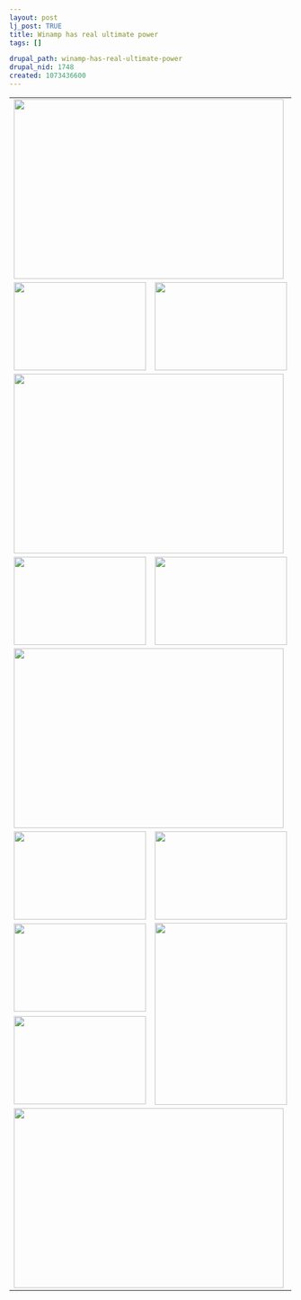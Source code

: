 ```yaml
--- 
layout: post
lj_post: TRUE
title: Winamp has real ultimate power
tags: []

drupal_path: winamp-has-real-ultimate-power
drupal_nid: 1748
created: 1073436600
---
```

<lj-cut text="Photos of the post-party recovery party at the Haus Of Jeff"><table width="490" border="0" cellspacing="0" cellpadding="5">
	<tr>
		<td colspan="2"><img src="/files/lj-photos/postny/IMG_6112.jpg" alt="" width="480" height="320" border="0"></td>
	</tr>
	<tr>
		<td><img src="/files/lj-photos/postny/IMG_6114.jpg" alt="" width="235" height="157" border="0"></td>
		<td><img src="/files/lj-photos/postny/IMG_6115.jpg" alt="" width="235" height="157" border="0"></td>
	</tr>
	<tr>
		<td colspan="2"><img src="/files/lj-photos/postny/IMG_6133.jpg" alt="" width="480" height="320" border="0"></td>
	</tr>
	<tr>
		<td><img src="/files/lj-photos/postny/IMG_6142.jpg" alt="" width="235" height="157" border="0"></td>
		<td><img src="/files/lj-photos/postny/IMG_6136.jpg" alt="" width="235" height="157" border="0"></td>
	</tr>
	<tr>
		<td colspan="2"><img src="/files/lj-photos/postny/IMG_6127.jpg" alt="" width="480" height="320" border="0"></td>
	</tr>
	<tr>
		<td><img src="/files/lj-photos/postny/IMG_6119.jpg" alt="" width="235" height="157" border="0"></td>
		<td><img src="/files/lj-photos/postny/IMG_6125.jpg" alt="" width="235" height="157" border="0"></td>
	</tr>
	<tr>
		<td><img src="/files/lj-photos/postny/IMG_6110.jpg" alt="" width="235" height="157" border="0"></td>
		<td rowspan="2"><img src="/files/lj-photos/postny/IMG_6154.JPG" alt="" width="235" height="324" border="0"></td>
	</tr>
	<tr>
		<td><img src="/files/lj-photos/postny/IMG_6149.jpg" alt="" width="235" height="157" border="0"></td>
	</tr>
	<tr>
		<td colspan="2"><img src="/files/lj-photos/postny/IMG_6155.jpg" alt="" width="480" height="320" border="0"></td>
	</tr>
</table>
